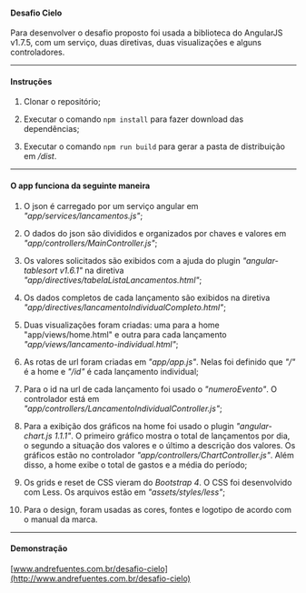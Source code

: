 #### Desafio Cielo

Para desenvolver o desafio proposto foi usada a biblioteca do AngularJS v1.7.5, com um serviço, duas diretivas, duas visualizações e alguns controladores.

---

#### Instruções

1. Clonar o repositório;

2. Executar o comando `npm install` para fazer download das dependências;

3. Executar o comando `npm run build` para gerar a pasta de distribuição em */dist*.

---

#### O app funciona da seguinte maneira

1. O json é carregado por um serviço angular em *"app/services/lancamentos.js"*;

2. O dados do json são divididos e organizados por chaves e valores em *"app/controllers/MainController.js"*;

3. Os valores solicitados são exibidos com a ajuda do plugin *"angular-tablesort v1.6.1"* na diretiva *"app/directives/tabelaListaLancamentos.html"*;

4. Os dados completos de cada lançamento são exibidos na diretiva *"app/directives/lancamentoIndividualCompleto.html"*;

5. Duas visualizações foram criadas: uma para a home "app/views/home.html" e outra para cada lançamento *"app/views/lancamento-individual.html"*;

6. As rotas de url foram criadas em *"app/app.js"*. Nelas foi definido que *"/"* é a home e *"/id"* é cada lançamento individual;

7. Para o id na url de cada lançamento foi usado o *"numeroEvento"*. O controlador está em *"app/controllers/LancamentoIndividualController.js"*;

8. Para a exibição dos gráficos na home foi usado o plugin *"angular-chart.js 1.1.1"*. O primeiro gráfico mostra o total de lançamentos por dia, o segundo a situação dos valores e o último a descrição dos valores. Os gráficos estão no controlador *"app/controllers/ChartController.js"*. Além disso, a home exibe o total de gastos e a média do período;

9. Os grids e reset de CSS vieram do *Bootstrap 4*. O CSS foi desenvolvido com Less. Os arquivos estão em *"assets/styles/less"*;

10. Para o design, foram usadas as cores, fontes e logotipo de acordo com o manual da marca.

---

#### Demonstração

[www.andrefuentes.com.br/desafio-cielo](http://www.andrefuentes.com.br/desafio-cielo)